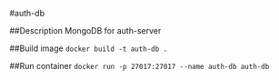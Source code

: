 #auth-db

##Description
MongoDB for auth-server

##Build image
`docker build -t auth-db .`

##Run container
`docker run -p 27017:27017 --name auth-db auth-db`
